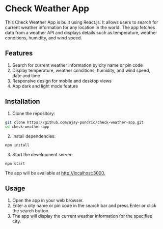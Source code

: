 # Check Weather App

This Check Weather App is built using React.js. It allows users to search for current weather information for any location in the world. The app fetches data from a weather API and displays details such as temperature, weather conditions, humidity, and wind speed.

## Features
1. Search for current weather information by city name or pin code
2. Display temperature, weather conditions, humidity, and wind speed, date and time
3. Responsive design for mobile and desktop views
4. App dark and light mode feature

## Installation

1. Clone the repository:

```bash
git clone https://github.com/ajay-pondric/check-weather-app.git
cd check-weather-app
```
2. Install dependencies:

```bash
npm install
```
3. Start the development server:

```bash
npm start
```
The app will be available at [http://localhost:3000.](http://localhost:3000.)

## Usage

1. Open the app in your web browser.
2. Enter a city name or pin code in the search bar and press Enter or click the search button.
3. The app will display the current weather information for the specified city.
